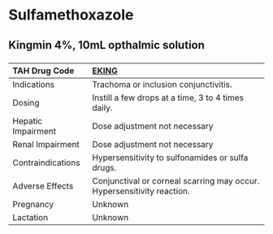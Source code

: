 # Sulfamethoxazole

## Kingmin 4%, 10mL opthalmic solution

##### 

| TAH Drug Code      | [EKING](https://www.tahsda.org.tw/drugs/hissearch.php?drug_code=EKING)   |
|:-------------------|:-------------------------------------------------------------------------|
| Indications        | Trachoma or inclusion conjunctivitis.                                    |
| Dosing             | Instill a few drops at a time, 3 to 4 times daily.                       |
| Hepatic Impairment | Dose adjustment not necessary                                            |
| Renal Impairment   | Dose adjustment not necessary                                            |
| Contraindications  | Hypersensitivity to sulfonamides or sulfa drugs.                         |
| Adverse Effects    | Conjunctival or corneal scarring may occur. Hypersensitivity reaction.   |
| Pregnancy          | Unknown                                                                  |
| Lactation          | Unknown                                                                  |

